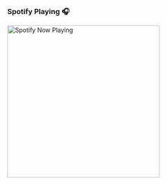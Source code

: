 ### Spotify Playing 🎧

[<img src="https://spotify-now-playing.m4x3r1337.vercel.app/api/spotify-playing" alt="Spotify Now Playing" width="350" />](https://open.spotify.com/user/welxx3k52jb086pnosvs82fx4)
